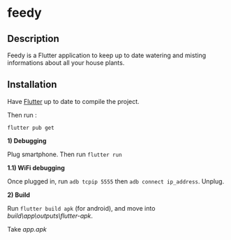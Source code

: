 # feedy

## Description

Feedy is a Flutter application to keep up to date watering and misting informations about all your house plants.

## Installation

Have [Flutter](https://docs.flutter.dev/get-started/install) up to date to compile the project.

Then run :

`flutter pub get`

**1) Debugging**

Plug smartphone. Then run `flutter run`

**1.1) WiFi debugging**

Once plugged in, run `adb tcpip 5555` then `adb connect ip_address`. Unplug.

**2) Build**

Run `flutter build apk` (for android), and move into *build\app\outputs\flutter-apk*.

Take *app.apk*
